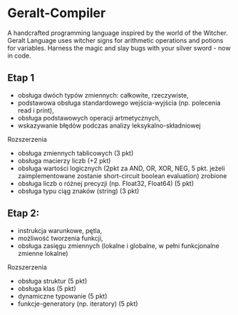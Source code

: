 # Geralt-Compiler
A handcrafted programming language inspired by the world of the Witcher. Geralt Language uses witcher signs for arithmetic operations and potions for variables. Harness the magic and slay bugs with your silver sword - now in code.

## Etap 1
* obsługa dwóch typów zmiennych: całkowite, rzeczywiste,
* podstawowa obsługa standardowego wejścia-wyjścia (np. polecenia read i print),
* obsługa podstawowych operacji artmetycznych,
* wskazywanie błędów podczas analizy leksykalno-składniowej

Rozszerzenia
* obsługa zmiennych tablicowych (3 pkt)
* obsługa macierzy liczb (+2 pkt)
* obsługa wartości logicznych (2pkt za AND, OR, XOR, NEG, 5 pkt. jeżeli zaimplementowane zostanie short-circuit boolean evaluation) zrobione
* obsługa liczb o różnej precyzji (np. Float32, Float64) (5 pkt)
* obsługa typu ciąg znaków (string) (3 pkt)

## Etap 2:
* instrukcja warunkowe, pętla,
* możliwość tworzenia funkcji,
* obsługa zasięgu zmiennych (lokalne i globalne, w pełni funkcjonalne zmienne lokalne)

Rozszerzenia
* obsługa struktur (5 pkt)
* obsługa klas (5 pkt)
* dynamiczne typowanie (5 pkt)
* funkcje-generatory (np. iteratory) (5 pkt)